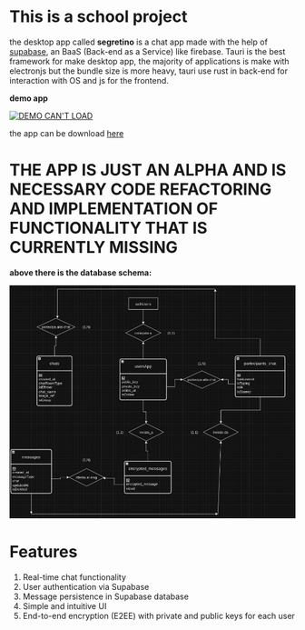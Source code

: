 # This is a school project

the desktop app called **segretino** is a chat app made with the help of [supabase](https://supabase.com/), an BaaS (Back-end as a Service) like firebase.
Tauri is the best framework for make desktop app, the majority of applications is make with electronjs but the bundle size is more heavy, tauri use rust in back-end for interaction with OS and js for the frontend.

**demo app**

[![DEMO CAN'T LOAD](https://img.youtube.com/vi/zg779y5zSGY/0.jpg)](https://www.youtube.com/watch?v=zg779y5zSGY)

the app can be download [here](https://segretino-web-project.vercel.app)

# THE APP IS JUST AN ALPHA AND IS NECESSARY CODE REFACTORING AND IMPLEMENTATION OF FUNCTIONALITY THAT IS CURRENTLY MISSING

**above there is the database schema:**

![image can't load](./diagarammaER.png)
# Features

1.  Real-time chat functionality
2.  User authentication via Supabase
3.  Message persistence in Supabase database
4.  Simple and intuitive UI
5.  End-to-end encryption (E2EE) with private and public keys for each user
